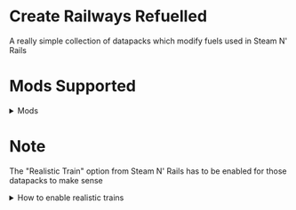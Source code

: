 # Create Railways Refuelled
A really simple collection of datapacks which modify fuels used in Steam N' Rails

# Mods Supported

<details>
<summary>Mods</summary>

## Minecraft
- [Remove Lava](https://modrinth.com/datapack/create-railways-refuelled/version/PjSdVVds)

## Crafts & Additions
- [Add Bioethanol](https://modrinth.com/datapack/create-railways-refuelled/version/1.0.0)
- [Add Seed Oil](https://modrinth.com/datapack/create-railways-refuelled/version/W7UzSfMd)

## Ad Astra
- [Add Fuel](https://modrinth.com/datapack/create-railways-refuelled/version/4aZKUxaD)

## Create: The Factory Must Grow
- [Diesel](https://modrinth.com/datapack/create-railways-refuelled/version/svAlKndu)

</details>

# Note

The "Realistic Train" option from Steam N' Rails has to be enabled for those datapacks to make sense


<details>
<summary>How to enable realistic trains</summary>

1. Press Escape
2. Find that button and press it

![Button](https://cdn.modrinth.com/data/cached_images/731e56e21b6a45c007b43f1cd4c7a8a575e3992d.png)

3. Press "Configure..."
4. Press "Access Configs of other Mods"
5. Search for "Railways" and click it
6. Go to "Server Config"
7. Press "Realism"
8. Enable "Realistic Trains"
9. Save config and enjoy!

</details>

